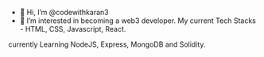 - 👋 Hi, I’m @codewithkaran3
- 👀 I’m interested in becoming a web3 developer.
My current Tech Stacks - HTML, CSS, Javascript, React. 

currently Learning NodeJS, Express, MongoDB and Solidity. 

